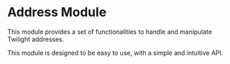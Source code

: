 # Address Module

This module provides a set of functionalities to handle and manipulate Twilight addresses. 

This module is designed to be easy to use, with a simple and intuitive API.
